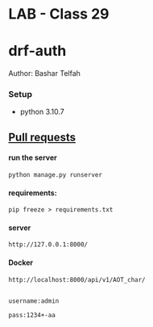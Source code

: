 
# LAB - Class 29

# drf-auth


Author: Bashar Telfah


### Setup
-  python 3.10.7

## [Pull requests](https://github.com/Bashra99/drf-auth/pull/1)


#### run the server
```
python manage.py runserver
```

#### requirements:
```
pip freeze > requirements.txt
```


#### server
```
http://127.0.0.1:8000/
```
#### Docker
```
http://localhost:8000/api/v1/AOT_char/
```
```

username:admin

pass:1234+-aa
```
